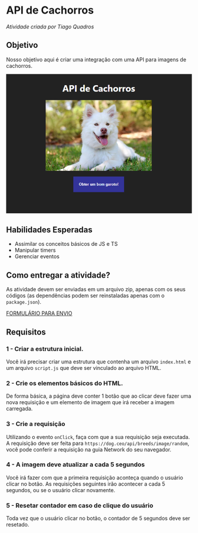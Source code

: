 # API de Cachorros
*Atividade criada por Tiago Quadros*

## Objetivo
Nosso objetivo aqui é criar uma integração com uma API para imagens de cachorros.

![Exemplo](exemplo.png)

## Habilidades Esperadas
- Assimilar os conceitos básicos de JS e TS
- Manipular timers
- Gerenciar eventos

## Como entregar a atividade?
As atividade devem ser enviadas em um arquivo zip, apenas com os seus códigos (as dependências podem ser reinstaladas apenas com o `package.json`).

[FORMULÁRIO PARA ENVIO](https://forms.gle/iJKx4yrXPouE5KpU8)

## Requisitos

### 1 - Criar a estrutura inicial.
Você irá precisar criar uma estrutura que contenha um arquivo `index.html` e um arquivo `script.js` que deve ser vinculado ao arquivo HTML.

### 2 - Crie os elementos básicos do HTML.
De forma básica, a página deve conter 1 botão que ao clicar deve fazer uma nova requisição e um elemento de imagem que irá receber a imagem carregada.

### 3 - Crie a requisição
Utilizando o evento `onClick`, faça com que a sua requisição seja executada.
A requisição deve ser feita para `https://dog.ceo/api/breeds/image/random`, você pode conferir a requisição na guia Network do seu navegador.

### 4 - A imagem deve atualizar a cada 5 segundos
Você irá fazer com que a primeira requisição aconteça quando o usuário clicar no botão. As requisições seguintes irão acontecer a cada 5 segundos, ou se o usuário clicar novamente.

### 5 - Resetar contador em caso de clique do usuário
Toda vez que o usuário clicar no botão, o contador de 5 segundos deve ser resetado.

